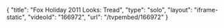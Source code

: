 {
    "title": "Fox Holiday 2011 Looks: Tread",
    "type": "solo",
    "layout": "iframe-static",
    "videoId": "166972",
    "url": "\/tvpembed\/166972"
}